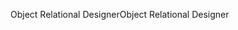 <span data-ttu-id="05482-101">Object Relational Designer</span><span class="sxs-lookup"><span data-stu-id="05482-101">Object Relational Designer</span></span>